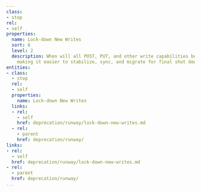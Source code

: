 ```yaml
---
class:
- stop
rel:
- self
properties:
  name: Lock-down New Writes
  sort: 6
  level: 2
  description: When will all POST, PUT, and other write capabilities be locked down,
    making it easier to stabilize, sync, and migrate for final shut down.
entities:
- class:
  - stop
  rel:
  - self
  properties:
    name: Lock-down New Writes
  links:
  - rel:
    - self
    href: deprecation/runway/lock-down-new-writes.md
  - rel:
    - parent
    href: deprecation/runway/
links:
- rel:
  - self
  href: deprecation/runway/lock-down-new-writes.md
- rel:
  - parent
  href: deprecation/runway/
...
```


